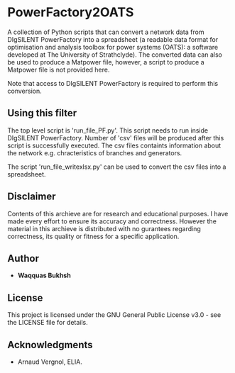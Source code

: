 # PowerFactory2OATS
A collection of Python scripts that can convert a network data from DIgSILENT PowerFactory into a spreadsheet (a readable data format for optimisation and analysis toolbox for power systems (OATS): a software developed at The University of Strathclyde). The converted data can also be used to produce a Matpower file, however, a script to produce a Matpower file is not provided here. 

Note that access to DIgSILENT PowerFactory is required to perform this conversion.

## Using this filter
The top level script is 'run_file_PF.py'. This script needs to run inside DIgSILENT PowerFactory. Number of 'csv' files will be produced after this script is successfully executed. The csv files containts information about the network e.g. chracteristics of branches and generators.

The script 'run_file_writexlsx.py' can be used to convert the csv files into a spreadsheet. 


## Disclaimer

Contents of this archieve are for research and educational purposes. I have made every effort to ensure its accuracy and correctness. However the material in this archieve is distributed with no gurantees regarding correctness, its quality or fitness for a specific application.

## Author

* **Waqquas Bukhsh** 


## License

This project is licensed under the GNU General Public License v3.0 - see the LICENSE file for details.

## Acknowledgments

* Arnaud Vergnol, ELIA.

